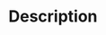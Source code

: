# Description

<!--
Describe your changes briefly here. 

Ensure that your pull request is labeled correctly:
- for features, use `enhancement`.
- for fixes, use `bug`.
- for maintenance, use `chore`.
- for dependency updates, use `dependencies`.
-->
